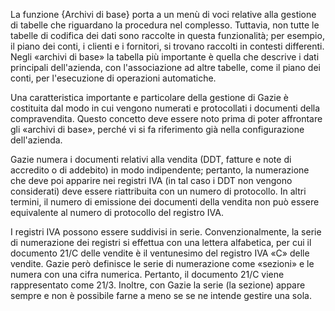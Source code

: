 La funzione {Archivi di base} porta a un menù di voci relative alla gestione di tabelle che riguardano la procedura nel complesso. Tuttavia, non tutte le tabelle di codifica dei dati sono raccolte in questa funzionalità; per esempio, il piano dei conti, i clienti e i fornitori, si trovano raccolti in contesti differenti. Negli «archivi di base» la tabella più importante è quella che descrive i dati principali dell'azienda, con l'associazione ad altre tabelle, come il piano dei conti, per l'esecuzione di operazioni automatiche.

Una caratteristica importante e particolare della gestione di Gazie è costituita dal modo in cui vengono numerati e protocollati i documenti della compravendita. Questo concetto deve essere noto prima di poter affrontare gli «archivi di base», perché vi si fa riferimento già nella configurazione dell'azienda.

Gazie numera i documenti relativi alla vendita (DDT, fatture e note di accredito o di addebito) in modo indipendente; pertanto, la numerazione che deve poi apparire nei registri IVA (in tal caso i DDT non vengono considerati) deve essere riattribuita con un numero di protocollo. In altri termini, il numero di emissione dei documenti della vendita non può essere equivalente al numero di protocollo del registro IVA.

I registri IVA possono essere suddivisi in serie. Convenzionalmente, la serie di numerazione dei registri si effettua con una lettera alfabetica, per cui il documento 21/C delle vendite è il ventunesimo del registro IVA «C» delle vendite. Gazie però definisce le serie di numerazione come «sezioni» e le numera con una cifra numerica. Pertanto, il documento 21/C viene rappresentato come 21/3. Inoltre, con Gazie la serie (la sezione) appare sempre e non è possibile farne a meno se se ne intende gestire una sola.